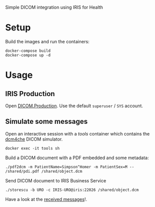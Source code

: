 Simple DICOM integration using IRIS for Health

# Setup
Build the images and run the containers:
```
docker-compose build
docker-compose up -d
```

# Usage

## IRIS Production
Open [DICOM.Production](http://localhost:52773/csp/user/EnsPortal.ProductionConfig.zen?PRODUCTION=DICOM.Production&$NAMESPACE=USER). Use the default `superuser` / `SYS` account.

## Simulate some messages
Open an interactive session with a *tools* container which contains the [dcm4che](https://github.com/dcm4che/dcm4che) DICOM simulator.

```
docker exec -it tools sh
```

Build a DICOM document with a PDF embedded and some metadata:
```
./pdf2dcm -m PatientName=Simpson^Homer -m PatientSex=M -- /shared/pdi.pdf /shared/object.dcm
```

Send DICOM document to IRIS Business Service
```
./storescu -b URO -c IRIS-URO@iris:22026 /shared/object.dcm
```

Have a look at the [received messages](http://localhost:52773/csp/user/EnsPortal.MessageViewer.zen)!.
